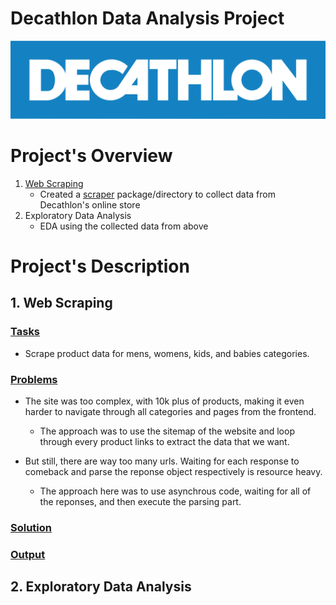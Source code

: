 # Decathlon Data Analysis Project
![logo](assets/decathlon_logo.svg)

# Project's Overview
1. <ins>Web Scraping</ins>
    * Created a [scraper](scraper/) package/directory to collect data from Decathlon's online store
2. Exploratory Data Analysis
    * EDA using the collected data from above

# Project's Description
## 1. Web Scraping
### <ins>Tasks</ins>
* Scrape product data for mens, womens, kids, and babies categories.

### <ins>Problems</ins>
* The site was too complex, with 10k plus of products, making it even harder to navigate through all categories and pages from the frontend.
    * The approach was to use the sitemap of the website and loop through every product links to extract the data that we want.

* But still, there are way too many urls. Waiting for each response to comeback and parse the reponse object respectively is resource heavy.
    * The approach here was to use asynchrous code, waiting for all of the reponses, and then execute the parsing part.

### <ins>Solution</ins>


### <ins>Output</ins>


## 2. Exploratory Data Analysis
